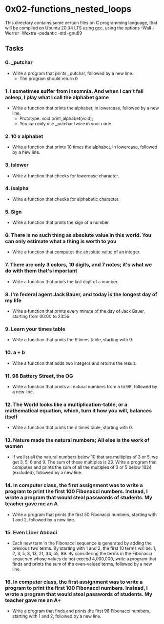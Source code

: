 # 0x02-functions_nested_loops
This directory contains some certain files on C programming language, that will be compiled on Ubuntu 20.04 LTS using gcc, using the options -Wall -Werror -Wextra -pedantic -std=gnu89

## Tasks
### 0. \_putchar
- Write a program that prints _putchar, followed by a new line.
	* The program should return 0

### 1. I sometimes suffer from insomnia. And when I can't fall asleep, I play what I call the alphabet game
- Write a function that prints the alphabet, in lowercase, followed by a new line.
	* Prototype: void print_alphabet(void);
	* You can only use _putchar twice in your code

### 2. 10 x alphabet
- Write a function that prints 10 times the alphabet, in lowercase, followed by a new line.

### 3. islower
- Write a function that checks for lowercase character.

### 4. isalpha
- Write a function that checks for alphabetic character.

### 5. Sign
- Write a function that prints the sign of a number.

### 6. There is no such thing as absolute value in this world. You can only estimate what a thing is worth to you
- Write a function that computes the absolute value of an integer.

### 7. There are only 3 colors, 10 digits, and 7 notes; it's what we do with them that's important
- Write a function that prints the last digit of a number.

### 8. I'm federal agent Jack Bauer, and today is the longest day of my life
- Write a function that prints every minute of the day of Jack Bauer, starting from 00:00 to 23:59.

### 9. Learn your times table
- Write a function that prints the 9 times table, starting with 0.

### 10. a + b
- Write a function that adds two integers and returns the result.

### 11. 98 Battery Street, the OG
- Write a function that prints all natural numbers from n to 98, followed by a new line.

### 12. The World looks like a multiplication-table, or a mathematical equation, which, turn it how you will, balances itself
- Write a function that prints the n times table, starting with 0.

### 13. Nature made the natural numbers; All else is the work of women
- If we list all the natural numbers below 10 that are multiples of 3 or 5, we get 3, 5, 6 and 9. The sum of these multiples is 23. Write a program that computes and prints the sum of all the multiples of 3 or 5 below 1024 (excluded), followed by a new line.

### 14. In computer class, the first assignment was to write a program to print the first 100 Fibonacci numbers. Instead, I wrote a program that would steal passwords of students. My teacher gave me an A
- Write a program that prints the first 50 Fibonacci numbers, starting with 1 and 2, followed by a new line.

### 15. Even Liber Abbaci
- Each new term in the Fibonacci sequence is generated by adding the previous two terms. By starting with 1 and 2, the first 10 terms will be: 1, 2, 3, 5, 8, 13, 21, 34, 55, 89. By considering the terms in the Fibonacci sequence whose values do not exceed 4,000,000, write a program that finds and prints the sum of the even-valued terms, followed by a new line.

### 16. In computer class, the first assignment was to write a program to print the first 100 Fibonacci numbers. Instead, I wrote a program that would steal passwords of students. My teacher gave me an A+
- Write a program that finds and prints the first 98 Fibonacci numbers, starting with 1 and 2, followed by a new line.
